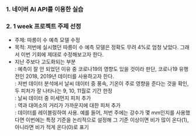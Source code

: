 ### 1. 네이버 AI API를 이용한 실습  
### 2. 1 week 프로젝트 주제 선정  

- 주제: 따릉이 수 예측 모델 수정  
- 목적: 저번에 실시했던 따릉이 수 예측 모델은 정확도 무려 4%로 엄청 낮았다. 그래서 이번 기회에 제대로 수정해보고자 한다.
- 지난 주보다 고도화되는 부분  
: 예측이 잘 안 되었던 이유 중 코로나19의 영향도 있을 것이라 판단, 코로나19 유행 전인 2018, 2019년 데이터를 사용하고자 한다.  
: 저번 데이터 분석에서 날씨 데이터 중 풍속, 기온이 주로 영향을 준다는 것을 확인, 두 피처가 잘 나타나는 9, 10, 11월로 기간 한정  
: 날씨 데이터 중 미세먼지 피처 추가  
: 역과 대여소의 거리가 가까운지에 대한 피처 추가  
: 데이터를 레이블링하여 사용. 예를 들어, 저번 주에는 강수가 몇 mm인지를 사용했다면 이번에는 특정 기준을 논리적으로 설정해 그 기준 이상이면 비가 많이 온다(1), 아니라면 비가 적게 온다(0)로 표기  
